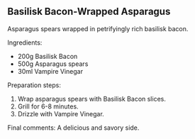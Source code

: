 ## Basilisk Bacon-Wrapped Asparagus

Asparagus spears wrapped in petrifyingly rich basilisk bacon.

Ingredients:

* 200g Basilisk Bacon
* 500g Asparagus spears
* 30ml Vampire Vinegar

Preparation steps:

1. Wrap asparagus spears with Basilisk Bacon slices.
2. Grill for 6-8 minutes.
3. Drizzle with Vampire Vinegar.

Final comments: A delicious and savory side.

